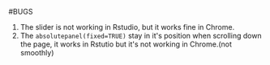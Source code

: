 #BUGS

1. The slider is not working in Rstudio, but it works fine in Chrome.
2. The `absolutepanel(fixed=TRUE)` stay in it's position when scrolling down the page, it works in Rstutio but it's not working in Chrome.(not smoothly)